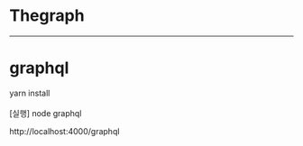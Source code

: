 # Thegraph

------
# graphql
yarn install<br>
<br>
[실행] node graphql<br>

http://localhost:4000/graphql
